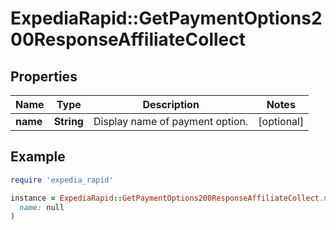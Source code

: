 # ExpediaRapid::GetPaymentOptions200ResponseAffiliateCollect

## Properties

| Name | Type | Description | Notes |
| ---- | ---- | ----------- | ----- |
| **name** | **String** | Display name of payment option. | [optional] |

## Example

```ruby
require 'expedia_rapid'

instance = ExpediaRapid::GetPaymentOptions200ResponseAffiliateCollect.new(
  name: null
)
```

